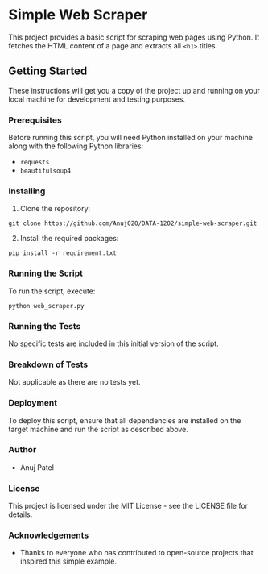 # Simple Web Scraper

This project provides a basic script for scraping web pages using Python. It fetches the HTML content of a page and extracts all `<h1>` titles.

## Getting Started

These instructions will get you a copy of the project up and running on your local machine for development and testing purposes.

### Prerequisites

Before running this script, you will need Python installed on your machine along with the following Python libraries:
- `requests`
- `beautifulsoup4`

### Installing

1. Clone the repository:
```
git clone https://github.com/Anuj020/DATA-1202/simple-web-scraper.git

```
2. Install the required packages:
```
pip install -r requirement.txt
```

### Running the Script

To run the script, execute:
```
python web_scraper.py
```

### Running the Tests

No specific tests are included in this initial version of the script.

### Breakdown of Tests

Not applicable as there are no tests yet.

### Deployment

To deploy this script, ensure that all dependencies are installed on the target machine and run the script as described above.

### Author

- Anuj Patel

### License

This project is licensed under the MIT License - see the LICENSE file for details.

### Acknowledgements

- Thanks to everyone who has contributed to open-source projects that inspired this simple example.
